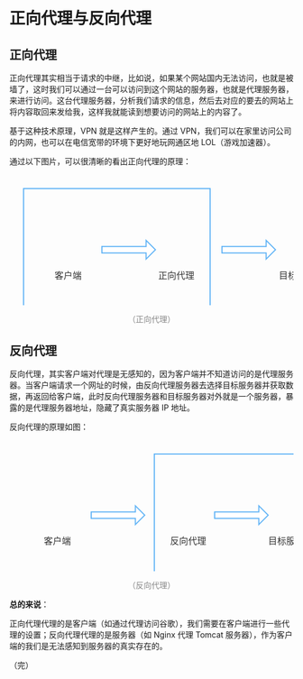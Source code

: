 # 正向代理与反向代理

## 正向代理

正向代理其实相当于请求的中继，比如说，如果某个网站国内无法访问，也就是被墙了，这时我们可以通过一台可以访问到这个网站的服务器，也就是代理服务器，来进行访问。这台代理服务器，分析我们请求的信息，然后去对应的要去的网站上将内容取回来发给我，这样我就能读到想要访问的网站上的内容了。

基于这种技术原理，VPN 就是这样产生的。通过 VPN，我们可以在家里访问公司的内网，也可以在电信宽带的环境下更好地玩网通区地 LOL（游戏加速器）。

通过以下图片，可以很清晰的看出正向代理的原理：

<div style="text-align: center;">
  <svg id="SvgjsSvg1006" width="603.0124816894531" height="278" xmlns="http://www.w3.org/2000/svg" version="1.1" xmlns:xlink="http://www.w3.org/1999/xlink" xmlns:svgjs="http://svgjs.com/svgjs"><defs id="SvgjsDefs1007"><pattern id="SvgjsPattern1014" x="0" y="0" width="63" height="63" patternUnits="userSpaceOnUse"><image id="SvgjsImage1015" xlink:href="https://iconsapi.com/5ee27816e4b0b788a934aa1e.svg" width="63" height="63" preserveAspectRatio="none" crossOrigin="anonymous" x="0" y="0"></image></pattern><pattern id="SvgjsPattern1018" x="0" y="0" width="90" height="90" patternUnits="userSpaceOnUse"><image id="SvgjsImage1019" xlink:href="https://iconsapi.com/5ee268b1e4b0b788a9338b53.svg" width="90" height="90" preserveAspectRatio="none" crossOrigin="anonymous" x="0" y="0"></image></pattern><pattern id="SvgjsPattern1034" x="0" y="0" width="63" height="63" patternUnits="userSpaceOnUse"><image id="SvgjsImage1035" xlink:href="https://iconsapi.com/5ee27816e4b0b788a934aa1e.svg" width="63" height="63" preserveAspectRatio="none" crossOrigin="anonymous" x="0" y="0"></image></pattern></defs><g id="SvgjsG1008" transform="translate(25.012481689453125,25)"><path id="SvgjsPath1009" d="M 0 0L 331 0L 331 228L 0 228Z" stroke="rgba(100,181,246,1)" stroke-width="2" fill="none"></path><g id="SvgjsG1010"><text id="SvgjsText1011" font-family="微软雅黑" text-anchor="middle" font-size="13px" width="311px" fill="#323232" font-weight="400" align="middle" lineHeight="125%" anchor="middle" family="微软雅黑" size="13px" weight="400" font-style="" opacity="1" y="104.375" transform="rotate(0)"></text></g></g><g id="SvgjsG1012" transform="translate(264.5124816894531,99)"><path id="SvgjsPath1013" d="M 0 0L 63 0L 63 63L 0 63Z" stroke="none" fill="url(#SvgjsPattern1014)"></path></g><g id="SvgjsG1016" transform="translate(59.012481689453125,88.5)"><path id="SvgjsPath1017" d="M 0 0L 90 0L 90 90L 0 90Z" stroke="none" fill="url(#SvgjsPattern1018)"></path></g><g id="SvgjsG1020" transform="translate(44.012481689453125,156.5)"><path id="SvgjsPath1021" d="M 0 0L 120 0L 120 40L 0 40Z" stroke="none" fill="none"></path><g id="SvgjsG1022"><text id="SvgjsText1023" font-family="微软雅黑" text-anchor="middle" font-size="16px" width="120px" fill="#323232" font-weight="400" align="middle" lineHeight="125%" anchor="middle" family="微软雅黑" size="16px" weight="400" font-style="" opacity="1" y="8" transform="rotate(0)"><tspan id="SvgjsTspan1024" dy="20" x="60"><tspan id="SvgjsTspan1025" style="text-decoration:;">客户端</tspan></tspan></text></g></g><g id="SvgjsG1026" transform="translate(236.01248168945312,156.5)"><path id="SvgjsPath1027" d="M 0 0L 120 0L 120 40L 0 40Z" stroke="none" fill="none"></path><g id="SvgjsG1028"><text id="SvgjsText1029" font-family="微软雅黑" text-anchor="middle" font-size="16px" width="120px" fill="#323232" font-weight="400" align="middle" lineHeight="125%" anchor="middle" family="微软雅黑" size="16px" weight="400" font-style="" opacity="1" y="8" transform="rotate(0)"><tspan id="SvgjsTspan1030" dy="20" x="60"><tspan id="SvgjsTspan1031" style="text-decoration:;">正向代理</tspan></tspan></text></g></g><g id="SvgjsG1032" transform="translate(486.5124816894531,99)"><path id="SvgjsPath1033" d="M 0 0L 63 0L 63 63L 0 63Z" stroke="none" fill="url(#SvgjsPattern1034)"></path></g><g id="SvgjsG1036" transform="translate(458.0124816894531,156.5)"><path id="SvgjsPath1037" d="M 0 0L 120 0L 120 40L 0 40Z" stroke="none" fill="none"></path><g id="SvgjsG1038"><text id="SvgjsText1039" font-family="微软雅黑" text-anchor="middle" font-size="16px" width="120px" fill="#323232" font-weight="400" align="middle" lineHeight="125%" anchor="middle" family="微软雅黑" size="16px" weight="400" font-style="" opacity="1" y="8" transform="rotate(0)"><tspan id="SvgjsTspan1040" dy="20" x="60"><tspan id="SvgjsTspan1041" style="text-decoration:;">目标服务器</tspan></tspan></text></g></g><g id="SvgjsG1042" transform="translate(164.01248168945312,116.89805825242718)"><path id="SvgjsPath1043" d="M 0 10.95728155339806L 78.39805825242718 10.95728155339806L 78.39805825242718 0L 95 16.601941747572816L 78.39805825242718 33.20388349514563L 78.39805825242718 22.246601941747574L 0 22.246601941747574L 0 10.95728155339806Z" stroke="rgba(100,181,246,1)" stroke-width="2" fill-opacity="1" fill="#ffffff"></path><g id="SvgjsG1044"><text id="SvgjsText1045" font-family="微软雅黑" text-anchor="middle" font-size="13px" width="95px" fill="#323232" font-weight="400" align="middle" lineHeight="125%" anchor="middle" family="微软雅黑" size="13px" weight="400" font-style="" opacity="1" y="6.976941747572818" transform="rotate(0)"></text></g></g><g id="SvgjsG1046" transform="translate(377.0124816894531,116.89805825242718)"><path id="SvgjsPath1047" d="M 0 10.95728155339806L 78.39805825242718 10.95728155339806L 78.39805825242718 0L 95 16.601941747572816L 78.39805825242718 33.20388349514563L 78.39805825242718 22.246601941747574L 0 22.246601941747574L 0 10.95728155339806Z" stroke="rgba(100,181,246,1)" stroke-width="2" fill-opacity="1" fill="#ffffff"></path><g id="SvgjsG1048"><text id="SvgjsText1049" font-family="微软雅黑" text-anchor="middle" font-size="13px" width="95px" fill="#323232" font-weight="400" align="middle" lineHeight="125%" anchor="middle" family="微软雅黑" size="13px" weight="400" font-style="" opacity="1" y="6.976941747572818" transform="rotate(0)"></text></g></g></svg>
  <p style="text-align:center; color: #888;">（正向代理）</p>
</div>

## 反向代理

反向代理，其实客户端对代理是无感知的，因为客户端并不知道访问的是代理服务器。当客户端请求一个网址的时候，由反向代理服务器去选择目标服务器并获取数据，再返回给客户端，此时反向代理服务器和目标服务器对外就是一个服务器，暴露的是代理服务器地址，隐藏了真实服务器 IP 地址。

反向代理的原理如图：

<div style="text-align: center;">
  <svg id="SvgjsSvg1006" width="602.0124816894531" height="278" xmlns="http://www.w3.org/2000/svg" version="1.1" xmlns:xlink="http://www.w3.org/1999/xlink" xmlns:svgjs="http://svgjs.com/svgjs"><defs id="SvgjsDefs1007"><pattern id="SvgjsPattern1014" x="0" y="0" width="63" height="63" patternUnits="userSpaceOnUse"><image id="SvgjsImage1015" xlink:href="https://iconsapi.com/5ee27816e4b0b788a934aa1e.svg" width="63" height="63" preserveAspectRatio="none" crossOrigin="anonymous" x="0" y="0"></image></pattern><pattern id="SvgjsPattern1018" x="0" y="0" width="90" height="90" patternUnits="userSpaceOnUse"><image id="SvgjsImage1019" xlink:href="https://iconsapi.com/5ee268b1e4b0b788a9338b53.svg" width="90" height="90" preserveAspectRatio="none" crossOrigin="anonymous" x="0" y="0"></image></pattern><pattern id="SvgjsPattern1034" x="0" y="0" width="63" height="63" patternUnits="userSpaceOnUse"><image id="SvgjsImage1035" xlink:href="https://iconsapi.com/5ee27816e4b0b788a934aa1e.svg" width="63" height="63" preserveAspectRatio="none" crossOrigin="anonymous" x="0" y="0"></image></pattern></defs><g id="SvgjsG1008" transform="translate(257.0124816894531,25)"><path id="SvgjsPath1009" d="M 0 0L 320 0L 320 228L 0 228Z" stroke="rgba(100,181,246,1)" stroke-width="2" fill="none"></path><g id="SvgjsG1010"><text id="SvgjsText1011" font-family="微软雅黑" text-anchor="middle" font-size="13px" width="300px" fill="#323232" font-weight="400" align="middle" lineHeight="125%" anchor="middle" family="微软雅黑" size="13px" weight="400" font-style="" opacity="1" y="104.375" transform="rotate(0)"></text></g></g><g id="SvgjsG1012" transform="translate(285.5124816894531,99)"><path id="SvgjsPath1013" d="M 0 0L 63 0L 63 63L 0 63Z" stroke="none" fill="url(#SvgjsPattern1014)"></path></g><g id="SvgjsG1016" transform="translate(40.012481689453125,88.5)"><path id="SvgjsPath1017" d="M 0 0L 90 0L 90 90L 0 90Z" stroke="none" fill="url(#SvgjsPattern1018)"></path></g><g id="SvgjsG1020" transform="translate(25.012481689453125,156.5)"><path id="SvgjsPath1021" d="M 0 0L 120 0L 120 40L 0 40Z" stroke="none" fill="none"></path><g id="SvgjsG1022"><text id="SvgjsText1023" font-family="微软雅黑" text-anchor="middle" font-size="16px" width="120px" fill="#323232" font-weight="400" align="middle" lineHeight="125%" anchor="middle" family="微软雅黑" size="16px" weight="400" font-style="" opacity="1" y="8" transform="rotate(0)"><tspan id="SvgjsTspan1024" dy="20" x="60"><tspan id="SvgjsTspan1025" style="text-decoration:;">客户端</tspan></tspan></text></g></g><g id="SvgjsG1026" transform="translate(257.0124816894531,156.5)"><path id="SvgjsPath1027" d="M 0 0L 120 0L 120 40L 0 40Z" stroke="none" fill="none"></path><g id="SvgjsG1028"><text id="SvgjsText1029" font-family="微软雅黑" text-anchor="middle" font-size="16px" width="120px" fill="#323232" font-weight="400" align="middle" lineHeight="125%" anchor="middle" family="微软雅黑" size="16px" weight="400" font-style="" opacity="1" y="8" transform="rotate(0)"><tspan id="SvgjsTspan1030" dy="20" x="60"><tspan id="SvgjsTspan1031" style="text-decoration:;">反向代理</tspan></tspan></text></g></g><g id="SvgjsG1032" transform="translate(467.5124816894531,99)"><path id="SvgjsPath1033" d="M 0 0L 63 0L 63 63L 0 63Z" stroke="none" fill="url(#SvgjsPattern1034)"></path></g><g id="SvgjsG1036" transform="translate(439.0124816894531,156.5)"><path id="SvgjsPath1037" d="M 0 0L 120 0L 120 40L 0 40Z" stroke="none" fill="none"></path><g id="SvgjsG1038"><text id="SvgjsText1039" font-family="微软雅黑" text-anchor="middle" font-size="16px" width="120px" fill="#323232" font-weight="400" align="middle" lineHeight="125%" anchor="middle" family="微软雅黑" size="16px" weight="400" font-style="" opacity="1" y="8" transform="rotate(0)"><tspan id="SvgjsTspan1040" dy="20" x="60"><tspan id="SvgjsTspan1041" style="text-decoration:;">目标服务器</tspan></tspan></text></g></g><g id="SvgjsG1042" transform="translate(145.01248168945312,116.89805825242718)"><path id="SvgjsPath1043" d="M 0 10.95728155339806L 78.39805825242718 10.95728155339806L 78.39805825242718 0L 95 16.601941747572816L 78.39805825242718 33.20388349514563L 78.39805825242718 22.246601941747574L 0 22.246601941747574L 0 10.95728155339806Z" stroke="rgba(100,181,246,1)" stroke-width="2" fill-opacity="1" fill="#ffffff"></path><g id="SvgjsG1044"><text id="SvgjsText1045" font-family="微软雅黑" text-anchor="middle" font-size="13px" width="95px" fill="#323232" font-weight="400" align="middle" lineHeight="125%" anchor="middle" family="微软雅黑" size="13px" weight="400" font-style="" opacity="1" y="6.976941747572818" transform="rotate(0)"></text></g></g><g id="SvgjsG1046" transform="translate(364.0124816894531,116.89805825242718)"><path id="SvgjsPath1047" d="M 0 10.95728155339806L 78.39805825242718 10.95728155339806L 78.39805825242718 0L 95 16.601941747572816L 78.39805825242718 33.20388349514563L 78.39805825242718 22.246601941747574L 0 22.246601941747574L 0 10.95728155339806Z" stroke="rgba(100,181,246,1)" stroke-width="2" fill-opacity="1" fill="#ffffff"></path><g id="SvgjsG1048"><text id="SvgjsText1049" font-family="微软雅黑" text-anchor="middle" font-size="13px" width="95px" fill="#323232" font-weight="400" align="middle" lineHeight="125%" anchor="middle" family="微软雅黑" size="13px" weight="400" font-style="" opacity="1" y="6.976941747572818" transform="rotate(0)"></text></g></g></svg>
  <p style="text-align:center; color: #888;">（反向代理）</p>
</div>

**总的来说**：

正向代理代理的是客户端（如通过代理访问谷歌），我们需要在客户端进行一些代理的设置；反向代理代理的是服务器（如 Nginx 代理 Tomcat 服务器），作为客户端的我们是无法感知到服务器的真实存在的。

（完）
